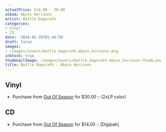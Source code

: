 ```yaml
---
actualPrice: $14.00 - 30.00
album: Abyss Horizons
artist: Battle Dagorath
categories:
- Vinyl
- CD
date: '2024-01-26T01:44:58'
draft: false
images:
- /images/covers/battle_dagorath-abyss_horizons.png
inStock: true
thumbnailImage: /images/covers/battle_dagorath-abyss_horizons-thumb.png
title: Battle Dagorath - Abyss Horizons
---
```


## Vinyl
* Purchase from [Out Of Season](https://www.outofseasonlabel.com/products/battle-dagorath-abyss-horizons-2xlp-color) for $30.00 :: (2xLP color)
## CD
* Purchase from [Out Of Season](https://www.outofseasonlabel.com/products/battle-dagorath-abyss-horizons-cd) for $14.00 :: [Digipak]

